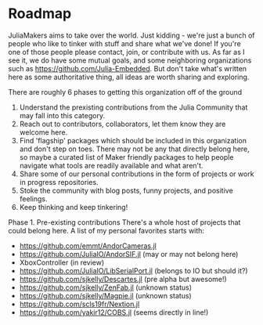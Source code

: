 # Roadmap
JuliaMakers aims to take over the world. Just kidding - we're just a bunch of people who like to tinker with stuff and share what we've done! If you're one of those people please contact, join, or contribute with us. As far as I see it, we do have some mutual goals, and some neighboring organizations such as https://github.com/Julia-Embedded. But don't take what's written here as some authoritative thing, all ideas are worth sharing and exploring. 

There are roughly 6 phases to getting this organization off of the ground
1. Understand the prexisting contributions from the Julia Community that may fall into this category.
2. Reach out to contributors, collaborators, let them know they are welcome here.
3. Find 'flagship' packages which should be included in this organization and don't step on toes. There may not be any that directly belong here, so maybe a curated list of Maker friendly packages to help people navigate what tools are readily available and what aren't. 
4. Share some of our personal contributions in the form of projects or work in progress repositories.
5. Stoke the community with blog posts, funny projects, and positive feelings.
6. Keep thinking and keep tinkering!

Phase 1. Pre-existing contributions
There's a whole host of projects that could belong here. A list of my personal favorites starts with:
- https://github.com/emmt/AndorCameras.jl
- https://github.com/JuliaIO/AndorSIF.jl (may or may not belong here)
- XboxController (in review)
- https://github.com/JuliaIO/LibSerialPort.jl (belongs to IO but should it?)
- https://github.com/sjkelly/Descartes.jl (pre alpha but awesome!)
- https://github.com/sjkelly/ZenFab.jl (unknown status)
- https://github.com/sjkelly/Magpie.jl (unknown status)
- https://github.com/scls19fr/Nextion.jl 
- https://github.com/yakir12/COBS.jl (seems directly in line!)
